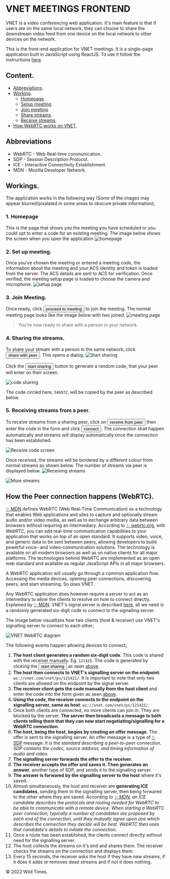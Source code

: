 # **VNET MEETINGS FRONTEND**
VNET is a video conferencing web application. It's main feature is that if users are on the same local network, they can choose to share the downstream video feed from one device on the local network to other devices on the network.

This is the front-end application for VNET meetings. It is a single-page application built in JavaScript using ReactJS. To use it follow the instructions [here](https://github.com/wild-times/vnet-backend#using-this-repository).

## **Content.**
- [Abbreviations](#abbreviations).
- [Working](#workings).
  - [Homepage](#1-homepage).
  - [Setup meeting](#2-set-up-meeting).
  - [Join meeting](#3-join-meeting).
  - [Share streams](#4-sharing-the-streams).
  - [Receive streams](#5-receiving-streams-from-a-peer).
- [How WebRTC works on VNET](#how-the-peer-connection-happens-webrtc).


## **Abbreviations**
- WebRTC - Web Real-time communication.
- SDP - Session Description Protocol.
- ICE - Interactive Connectivity Establishment.
- MDN - Mozilla Developer Network.

## **Workings.**
The application works in the following way (Some of the images may appear blurred/pixalated in some areas to obscure private information);

### **1. Homepage**
This is the page that shows you the meeting you have scheduled or you could opt to enter a code for an existing meeting.
The image below shows the screen when you open the application
![homepage](misc/images/meet.png)

### **2. Set up meeting.**
Once you've chosen the meeting or entered a meeting code, the information about the meeting and your ACS identity and token is loaded from the server. The ACS details are sent to ACS for verification. Once verified, the meeting setup page is loaded to choose the camera and microphone.
![setup page](misc/images/conf.png)

### **3. Join Meeting.**
Once ready, click <button>proceed to meeting</button> to join the meeting.
The normal meeting page looks like the image below with two joined.
![meeting page](misc/images/in_meeting.png)

> You're now ready to share with a person in your network.

### **4. Sharing the streams.**
To share your stream with a person in the same network, click <button>share with peer</button>. This opens a dialog.
![Start sharing](misc/images/start_rtc.png)

Click the <button>start sharing</button> button to generate a random code, that your peer will enter on their screen.

![code sharing](misc/images/send_code.png)

The code circled here, `546972`, will be copied by the peer as described below.

### **5. Receiving streams from a peer.**
To receive streams from a sharing peer, click on <button>receive from peer</button> then enter the code in the form and click <button>connect</button>. The connection shall happen automatically and streams will display automatically once the connection has been established.

![Receive code screen](misc/images/start_receive.png)

Once received, the streams will be bordered by a different colour from normal streams as shown below. The number of streams via peer is displayed below.
![Receiving streams](misc/images/receiving.png)

![More streams](misc/images/mul_conn.png)


## **How the Peer connection happens (WebRTC).**
[✨ MDN](https://developer.mozilla.org/en-US/docs/Web/API/WebRTC_API 'WebRTC API') defines WebRTC (Web Real-Time Communication) as a technology that enables Web applications and sites to capture and optionally stream audio and/or video media, as well as to exchange arbitrary data between browsers without requiring an intermediary. According to [✨ webrtc.org](https://webrtc.org/ 'Real-time communication for the web'), with WebRTC, you can add real-time communication capabilities to your application that works on top of an open standard. It supports video, voice, and generic data to be sent between peers, allowing developers to build powerful voice- and video-communication solutions. The technology is available on all modern browsers as well as on native clients for all major platforms. The technologies behind WebRTC are implemented as an open web standard and available as regular JavaScript APIs in all major browsers.

A WebRTC application will usually go through a common application flow. Accessing the media devices, opening peer connections, discovering peers, and start streaming. So does VNET.

Any WebRTC application does however require a server to act as an intemediary to allow the clients to resolve on how to connect directly. Explained by [✨ MDN](https://developer.mozilla.org/en-US/docs/Web/API/WebRTC_API/Signaling_and_video_calling#the_signaling_server 'The signaling server'). VNET's signal server is described [here](https://github.com/wild-times/vnet-backend#b-signalling-for-peer-to-peer-connection 'Signalling for peer-to-peer connection'), all we need is a randomly generated six-digit code to connect to the signalling server.

The image below visuallizes how two clients (host & receiver) use VNET's signalling server to connect to each other;

![VNET WebRTC diagram](misc/images/signalling.png)

The following events happen allowing devices to connect;

1. **The host client generates a random six-digit code**. This code is shared with the receiver manually. Eg. `121421`. The code is generated by clicking the <button>start sharing</button> as seen [above](#4-sharing-the-streams).
2. **The host then connects to VNET's signalling server on the endpoint**: `ws://vnet.com/vnet/ps/121421/`. It is important to note that only two clients are allowed on the endpoint by the signal server.
3. **The receiver client gets the code manually from the host client** and enter the code into the form given as seen [above](#5-receiving-streams-from-a-peer).
4. **Using the code, the receiver connects to the endpoint on the signalling server, same as host**: `ws://vnet.com/vnet/ps/121421/`.
5. Once both clients are connected, no more clients can join in. They are blocked by the server. **The server then broadcasts a message to both clients telling them that they can now start negotiating/signalling for a WebRTC connection.**
6. **The host, being the host, begins by creating an offer message**. The offer is sent to the signalling server. An offer message is a type of [✨ SDP](https://developer.mozilla.org/en-US/docs/Glossary/SDP 'MDN: SDP') message: *It is the standard describing a peer-to-peer connection. SDP contains the codec, source address, and timing information of audio and video.*
7. **The signalling server forwards the offer to the receiver.**
8. **The receiver accepts the offer and saves it. Then generates an answer**, another type of SDP, and sends it to the signalling server.
9. **The answer is forwared by the signalling server to the host** where it's saved.
10. Almost simultaneously, the host and receiver are **generating ICE candidates**, sending them to the signalling server, then being forwared to the other where they are saved. *According to [✨ MDN](https://developer.mozilla.org/en-US/docs/Web/API/RTCIceCandidate 'RTCIceCandidate'), an ICE candidate describes the protocols and routing needed for WebRTC to be able to communicate with a remote device. When starting a WebRTC peer connection, typically a number of candidates are proposed by each end of the connection, until they mutually agree upon one which describes the connection they decide will be best. WebRTC then uses that candidate's details to initiate the connection*.
11. Once a route has been established, the clients connect direclty without need for the signalling server.
12. The host collects the streams on it's end and shares them. The receiver checks the streams on the connection and displays them.
13. Every 15 seconds, the receiver asks the host if they have new streams, if it does it adds or removes dead streams and if not it does nothing.



&copy; 2022 Wild Times.
